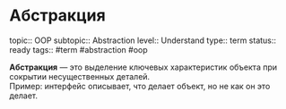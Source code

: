 # Абстракция
topic:: OOP
subtopic:: Abstraction
level:: Understand
type:: term
status:: ready
tags:: #term #abstraction #oop

**Абстракция** — это выделение ключевых характеристик объекта при сокрытии несущественных деталей.  
Пример: интерфейс описывает, что делает объект, но не как он это делает.